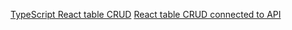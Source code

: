 [TypeScript React table CRUD](https://codesandbox.io/s/crud-app-with-react-hooks-and-typescript-7df3b?file=/src/index.tsx)
[React table CRUD connected to API](https://www.devglan.com/react-js/reactjs-material-ui-example)